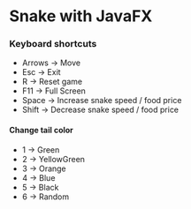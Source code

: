 # Snake with JavaFX


### Keyboard shortcuts
* Arrows → Move
* Esc → Exit
* R → Reset game
* F11 → Full Screen
* Space   → Increase snake speed / food price
* Shift → Decrease snake speed / food price
#### Change tail color
* 1 → Green
* 2 → YellowGreen
* 3 → Orange
* 4 → Blue
* 5 → Black
* 6 → Random